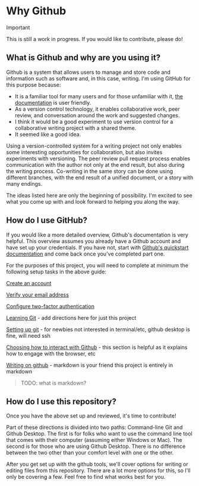 # Why Github

> [!IMPORTANT]
> This is still a work in progress. If you would like to contribute, please do!

## What is Github and why are you using it?

Github is a system that allows users to manage and store code and information such as software and, in this case, writing. I'm using GitHub for this purpose because:

- It is a familiar tool for many users and for those unfamiliar with it, [the documentation](https://docs.github.com/en/get-started) is user friendly.
- As a version control technology, it enables collaborative work, peer review, and conversation around the work and suggested changes.
- I think it would be a good experiment to use version control for a collaborative writing project with a shared theme.
- It seemed like a good idea.

Using a version-controlled system for a writing project not only enables some interesting opportunities for collaboration, but also invites experiments with versioning. The peer review pull request process enables communication with the author not only at the end result, but also during the writing process. Co-writing in the same story can be done using different branches, with the end result of a unified document, or a story with many endings.

The ideas listed here are only the beginning of possibility. I'm excited to see what you come up with and look forward to helping you along the way.

## How do I use GitHub?

If you would like a more detailed overview, Github's documentation is very helpful. This overview assumes you already have a Github account and have set up your credentials. If you have not, start with [Github's quickstart documentation](https://docs.github.com/en/get-started/onboarding/getting-started-with-your-github-account) and come back once you've completed part one.

For the purposes of this project, you will need to complete at minimum the following setup tasks in the above guide:

[Create an account](https://docs.github.com/en/get-started/onboarding/getting-started-with-your-github-account#1-creating-an-account)

[Verify your email address](https://docs.github.com/en/get-started/onboarding/getting-started-with-your-github-account#3-verifying-your-email-address)

[Configure two-factor authentication](https://docs.github.com/en/get-started/onboarding/getting-started-with-your-github-account#4-configuring-two-factor-authentication)

[Learning Git](https://docs.github.com/en/get-started/onboarding/getting-started-with-your-github-account#1-learning-git) - add directions here for just this project

[Setting up git](https://docs.github.com/en/get-started/onboarding/getting-started-with-your-github-account#2-setting-up-git) - for newbies not interested in terminal/etc, github desktop is fine, will need ssh

[Choosing how to interact with Github](https://docs.github.com/en/get-started/onboarding/getting-started-with-your-github-account#3-choosing-how-to-interact-with-github) - this section is helpful as it explains how to engage with the browser, etc

[Writing on github](https://docs.github.com/en/get-started/onboarding/getting-started-with-your-github-account#4-writing-on-github) - markdown is your friend this project is entirely in markdown

> TODO: what is markdown?

## How do I use this repository?

Once you have the above set up and reviewed, it's time to contribute!

Part of these directions is divided into two paths: Command-line Git and Github Desktop. The first is for folks who want to use the command line tool that comes with their computer (assuming either Windows or Mac). The second is for those who are using Github Desktop. There is no difference between the two other than your comfort level with one or the other.

After you get set up with the github tools, we'll cover options for writing or editing files from this repository. There are a lot more options for this, so I'll only be covering a few. Feel free to find what works best for you.
